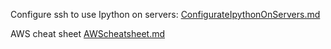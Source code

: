 Configure ssh to use Ipython on servers: [ConfigurateIpythonOnServers.md](./ConfigurateIpythonOnServers.md)

AWS cheat sheet [AWScheatsheet.md](./AWScheatsheet.md)
